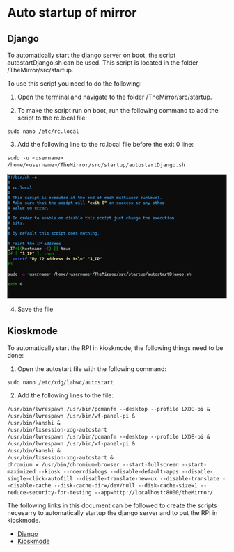 # Auto startup of mirror

## Django 
To automatically start the django server on boot, the script autostartDjango.sh can be used. This script is located in the folder /TheMirror/src/startup.

To use this script you need to do the following: 
1. Open the terminal and navigate to the folder /TheMirror/src/startup.

2. To make the script run on boot, run the following command to add the script to the rc.local file: 
```
sudo nano /etc/rc.local
```
3. Add the following line to the rc.local file before the exit 0 line: 
```
sudo -u <username> /home/<username>/TheMirror/src/startup/autostartDjango.sh
```
![example](img/startup/rc.local.png)

4. Save the file

## Kioskmode
To automatically start the RPI in kioskmode, the following things need to be done:

1. Open the autostart file with the following command:
```
sudo nano /etc/xdg/labwc/autostart
```
2. Add the following lines to the file:
```
/usr/bin/lwrespawn /usr/bin/pcmanfm --desktop --profile LXDE-pi &
/usr/bin/lwrespawn /usr/bin/wf-panel-pi &
/usr/bin/kanshi &
/usr/bin/lxsession-xdg-autostart
/usr/bin/lwrespawn /usr/bin/pcmanfm --desktop --profile LXDE-pi &
/usr/bin/lwrespawn /usr/bin/wf-panel-pi &
/usr/bin/kanshi &
/usr/bin/lxsession-xdg-autostart &
chromium = /usr/bin/chromium-browser --start-fullscreen --start-maximized --kiosk --noerrdialogs --disable-default-apps --disable-single-click-autofill --disable-translate-new-ux --disable-translate --disable-cache --disk-cache-dir=/dev/null --disk-cache-size=1 --reduce-security-for-testing --app=http://localhost:8000/theMirror/ 
```	

The following links in this document can be followed to create the scripts necesarry to automatically startup the django server and to put the RPI in kioskmode. 
- [Django](https://forums.raspberrypi.com/viewtopic.php?t=257749)
- [Kioskmode](https://forums.raspberrypi.com/viewtopic.php?t=378883)